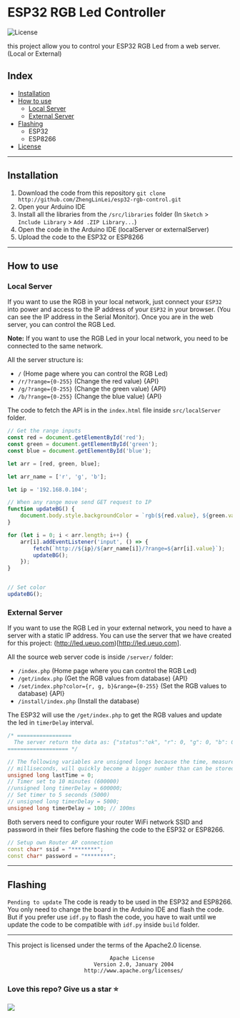 # ESP32 RGB Led Controller
![License](https://img.shields.io/badge/License-Apache2.0-blue.svg)

this project allow you to control your ESP32 RGB Led from a web server. (Local or External)

## Index

* [Installation](#installation)
* [How to use](#how-to-use)
    - [Local Server](#local-server)
    - [External Server](#external-server)
* [Flashing](#flashing)
  - ESP32
  - ESP8266
* [License](#license)

<hr>

## Installation

1. Download the code from this repository `git clone http://github.com/ZhengLinLei/esp32-rgb-control.git`
2. Open your Arduino IDE
3. Install all the libraries from the `/src/libraries` folder (In `Sketch` > `Include Library` > `Add .ZIP Library...`)
4. Open the code in the Arduino IDE (localServer or externalServer)
5. Upload the code to the ESP32 or ESP8266

<hr>

## How to use

### Local Server

If you want to use the RGB in your local network, just connect your `ESP32` into power and access to the IP address of your `ESP32` in your browser. (You can see the IP address in the Serial Monitor).
Once you are in the web server, you can control the RGB Led.


**Note:** If you want to use the RGB Led in your local network, you need to be connected to the same network.


All the server structure is:
* `/` (Home page where you can control the RGB Led)
* `/r/?range={0-255}` (Change the red value) {API}
* `/g/?range={0-255}` (Change the green value) {API}
* `/b/?range={0-255}` (Change the blue value) {API}

The code to fetch the API is in the `index.html` file inside `src/localServer` folder.
```javascript
// Get the range inputs
const red = document.getElementById('red');
const green = document.getElementById('green');
const blue = document.getElementById('blue');

let arr = [red, green, blue];

let arr_name = ['r', 'g', 'b'];

let ip = '192.168.0.104';

// When any range move send GET request to IP
function updateBG() {
    document.body.style.backgroundColor = `rgb(${red.value}, ${green.value}, ${blue.value})`;
}

for (let i = 0; i < arr.length; i++) {
    arr[i].addEventListener('input', () => {
        fetch(`http://${ip}/${arr_name[i]}/?range=${arr[i].value}`);
        updateBG();
    });
}


// Set color
updateBG();
```

### External Server

If you want to use the RGB Led in your external network, you need to have a server with a static IP address. You can use the server that we have created for this project: (http://led.ueuo.com)[http://led.ueuo.com].

All the source web server code is inside `/server/` folder:
* `/index.php` (Home page where you can control the RGB Led)
* `/get/index.php` (Get the RGB values from database) {API}
* `/set/index.php?color={r, g, b}&range={0-255}` (Set the RGB values to database) {API}
* `/install/index.php` (Install the database)

The ESP32 will use the `/get/index.php` to get the RGB values and update the led in `timerDelay` interval.
```cpp
/* =================
  The server return the data as: {"status":"ok", "r": 0, "g": 0, "b": 0}
=================== */

// The following variables are unsigned longs because the time, measured in
// milliseconds, will quickly become a bigger number than can be stored in an int.
unsigned long lastTime = 0;
// Timer set to 10 minutes (600000)
//unsigned long timerDelay = 600000;
// Set timer to 5 seconds (5000)
// unsigned long timerDelay = 5000;
unsigned long timerDelay = 100; // 100ms
```


Both servers need to configure your router WiFi network SSID and password in their files before flashing the code to the ESP32 or ESP8266.
```cpp
// Setup own Router AP connection
const char* ssid = "********";
const char* password = "********";
```


<hr>


## Flashing

`Pending to update` The code is ready to be used in the ESP32 and ESP8266. You only need to change the board in the Arduino IDE and flash the code. But if you prefer use `idf.py` to flash the code, you have to wait until we update the code to be compatible with `idf.py` inside `build` folder.


<hr>

This project is licensed under the terms of the Apache2.0 license.
```
                                Apache License
                           Version 2.0, January 2004
                        http://www.apache.org/licenses/

```

### Love this repo? Give us a star ⭐

<a href="./">
  <img src="https://img.shields.io/badge/RGBController-Rate-blue">
</a>